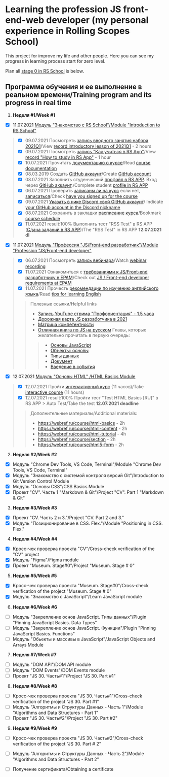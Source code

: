 # Learning the profession JS front-end-web developer (my personal experience in Rolling Scopes School)

This project for improve my life and other people. Here you can see my progress in learning process start for zero level.

Plan all [stage 0 in RS School](https://github.com/rolling-scopes-school/tasks/blob/master/stage0/README.md) is below.

## Программа обучения и ее выполнение в реальном времени/Training program and its progress in real time
1. **Неделя #1/Week #1**
- [X] 11.07.2021 [Модуль "Знакомство с RS School"/Module "Introduction to RS School"](https://github.com/rolling-scopes-school/tasks/tree/master/stage0/modules/rs-school-intro)
> - [X] 09.07.2021 Посмотреть [запись вводного занятия набора 2021Q1](https://www.youtube.com/watch?v=D9Q1eSzmARw)/View [record introductory lesson of 2021Q1](https://www.youtube.com/watch?v=D9Q1eSzmARw) - 2 hours
> - [X] 09.07.2021 Посмотреть [запись "Как учиться в RS App"](https://www.youtube.com/watch?v=v_69DaeZ7dM)/View [record "How to study in RS App"](https://www.youtube.com/watch?v=v_69DaeZ7dM) - 1 hour
> - [X] 10.07.2021 Прочитать [документацию о курсе](https://docs.rs.school/)/Read [course documentation](https://docs.rs.school/)
> - [X] 08.03.2019 Cоздать [GitHub аккаунт](https://github.com/Lisouskij/)/Create [GitHub account](https://github.com/Lisouskij/)
> - [X] 08.07.2021 Заполнить студенческий [профайл в RS APP](https://app.rs.school/). Вход через [GitHub аккаунт](https://github.com/Lisouskij/)./Complete student [profile in RS APP](https://app.rs.school/)
> - [X] 06.07.2021 Проверить [записаны ли на курс](https://app.rs.school/course/score?course=js-fe-preschool) если нет, [записаться](https://app.rs.school/registry/student?course=js-fe-preschool)/Check [have you signed up for the course](https://app.rs.school/course/score?course=js-fe-preschool)
> - [X] 09.07.2021 [Указать в нике Discord свой GitHub аккаунт](https://docs.rs.school/#/rs-school-chats)/ Indicate [your GitHub account in the Discord nickname](https://docs.rs.school/#/rs-school-chats)
> - [X] 08.07.2021 Сохранить в закладки [расписание курса](https://app.rs.school/course/schedule?course=js-fe-preschool)/Bookmark [course schedule](https://app.rs.school/course/schedule?course=js-fe-preschool)
> - [X] 11.07.2021 result:100% Выполнить тест "RSS Test" в RS APP ([Сдача заданий в RS APP](https://docs.rs.school/#/rs-app-tasks?id=%d0%a2%d0%b5%d1%81%d1%82%d1%8b))/The "RSS Test" in RS APP  **12.07.2021 dl**
- [X] 11.07.2021 [Модуль "Профессия "JS/Front-end разработчик"/Module "Profession "JS/Front-end developer"](https://github.com/rolling-scopes-school/tasks/tree/master/stage0/modules/js-fe-developer)
> - [X] 06.07.2021 Посмотреть [запись вебинара](https://www.youtube.com/watch?v=5g1U06QjWZk)/Watch [webinar recording](https://www.youtube.com/watch?v=5g1U06QjWZk)
> - [X] 11.07.2021 Ознакомиться с [требованиями к JS/Front-end разработчику в EPAM](https://github.com/rolling-scopes-school/tasks/blob/master/stage0/modules/js-fe-developer/js-l1-position-requirements.md)/Check out [JS / Front-end developer requirements at EPAM](https://github.com/rolling-scopes-school/tasks/blob/master/stage0/modules/js-fe-developer/js-l1-position-requirements.md)
> - [X] 11.07.2021 Прочесть [рекомендации по изучению английского языка](https://github.com/rolling-scopes-school/tasks/blob/master/tasks/materials/english.md)/Read [tips for learning English](https://github.com/rolling-scopes-school/tasks/blob/master/tasks/materials/english.md)
>> Полезные ссылки/Helpful links
>> -  [Запись YouTube стрима "Профориентация" - 1.5 часа](https://www.youtube.com/watch?v=pQ0hr5U8RL0)
>> -  [Дорожная карта JS разработчика в 2021](https://github.com/kamranahmedse/developer-roadmap)
>> -  [Матрица компетентности](https://docs.google.com/spreadsheets/d/e/2PACX-1vRwSn4qxbYHSdQ428OkpArZc4Q22D8dmbzDcRXt-UzkZ1sZfGLoQmm1w-N0Rx_voKLx4i7R_k7cnQgV/pubhtml#)
>> -  [Отличная книга по JS на русском](https://learn.javascript.ru/) Главы, которые желательно прочитать в первую очередь:
>>> - [Основы JavaScript](https://learn.javascript.ru/first-steps)
>>> - [Объекты: основы](https://learn.javascript.ru/object-basics)
>>> - [Типы данных](https://learn.javascript.ru/data-types)
>>> - [Документ](https://learn.javascript.ru/document)
>>> - [Введение в события](https://learn.javascript.ru/events)
- [X] 12.07.2021 [Модуль "Основы HTML" /HTML Basics Module](https://github.com/rolling-scopes-school/tasks/tree/master/stage0/modules/html-basics)
> - [X] 12.07.2021 Пройти [интерактивный курс](https://ru.code-basics.com/languages/html) (11 часов)/Take [interactive course](https://ru.code-basics.com/languages/html) (11 hours)
> - [X] 12.07.2021 result:100% Пройти тест "Test HTML Basics [RU]" в RS APP > Auto Test/Take the test **12.07.2021 deadline**
>> Дополнительные материалы/Additional materials:
>> - https://webref.ru/course/html-basics - 2h
>> - https://webref.ru/course/html-content - 2h
>> - https://webref.ru/course/html-tutorial - 4h
>> - https://webref.ru/course/section - 2h
>> - https://webref.ru/course/html5-form - 2h
2. **Неделя #2/Week #2**
- [X] Модуль "Chrome Dev Tools, VS Code, Terminal"/Module "Chrome Dev Tools, VS Code, Terminal"
- [X] Модуль "Знакомство с системой контроля версий Git"/Introduction to Git Version Control Module
- [X] Модуль "Основы CSS"/CSS Basics Module
- [X] Проект "CV". Часть 1 "Markdown & Git"/Project "CV". Part 1 "Markdown & Git"
3. **Неделя #3/Week #3**
- [X] Проект "CV. Часть 2 и 3."/Project "CV. Part 2 and 3."
- [X] Модуль "Позиционирование в CSS. Flex."/Module "Positioning in CSS. Flex."
4. **Неделя #4/Week #4**
- [X] Кросс-чек проверка проекта "CV"/Cross-check verification of the "CV" project
- [X] Модуль "Figma"/Figma module
- [X] Проект "Museum. Stage#0"/Project "Museum. Stage # 0"
5. **Неделя #5/Week #5**
- [X] Кросс-чек проверка проекта "Museum. Stage#0"/Cross-check verification of the project "Museum. Stage # 0"
- [X] Модуль "Знакомство с JavaScript"/Learn JavaScript module
6. **Неделя #6/Week #6**
- [ ] Модуль "Закрепление основ JavaScript. Типы данных"/Plugin "Pinning JavaScript Basics. Data Types"
- [ ] Модуль "Закрепление основ JavaScript. Функции"/Plugin "Pinning JavaScript Basics. Functions"
- [ ] Модуль "Обьекты и массивы в JavaScript"/JavaScript Objects and Arrays Module
7. **Неделя #7/Week #7**
- [ ] Модуль "DOM API"/DOM API module
- [ ] Модуль "DOM Events"/DOM Events module
- [ ] Проект "JS 30. Часть#1"/Project "JS 30. Part #1"
8. **Неделя #8/Week #8**
- [ ] Кросс-чек проверка проекта "JS 30. Часть#1"/Cross-check verification of the project "JS 30. Part #1"
- [ ] Модуль "Алгоритмы и Структуры Данных - Часть 1"/Module "Algorithms and Data Structures - Part 1"
- [ ] Проект "JS 30. Часть#2"/Project "JS 30. Part #2"
9. **Неделя #9/Week #9**
- [ ] Кросс-чек проверка проекта "JS 30. Часть#2"/Cross-check verification of the project "JS 30. Part # 2"
- [ ] Модуль "Алгоритмы и Структуры Данных - Часть 2"/Module "Algorithms and Data Structures - Part 2"
- [ ] Получение сертификата/Obtaining a certificate

